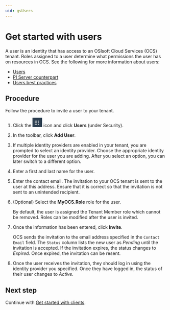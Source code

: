 ```yaml
---
uid: gsUsers
---
```

# Get started with users

A user is an identity that has access to an OSIsoft Cloud Services (OCS) tenant. Roles assigned to a user determine what permissions the user has on resources in OCS. See the following for more information about users:

- [Users](xref:ccUsers)
- [PI Server counterpart](xref:ccUsers#users-pi-server)
- [Users best practices](xref:ccUsers#users-bp)

## Procedure

Follow the procedure to invite a user to your tenant.

1. Click the ![Menu icon](images/menu-icon.png) icon and click **Users** (under Security).

1. In the toolbar, click **Add User**.

1. If multiple identity providers are enabled in your tenant, you are prompted to select an identity provider. Choose the appropriate identity provider for the user you are adding. After you select an option, you can later switch to a different option.

1. Enter a first and last name for the user.  

1. Enter the contact email. The invitation to your OCS tenant is sent to the user at this address. Ensure that it is correct so that the invitation is not sent to an unintended recipient.

1. (Optional) Select the **MyOCS.Role** role for the user.

    By default, the user is assigned the Tenant Member role which cannot be removed. Roles can be modified after the user is invited.

1. Once the information has been entered, click **Invite**. 

    OCS sends the invitation to the email address specified in the `Contact Email` field. The `Status` column lists the new user as *Pending* until the invitation is accepted. If the invitation expires, the status changes to *Expired*. Once expired, the invitation can be resent.

1. Once the user receives the invitation, they should log in using the identity provider you specified. Once they have logged in, the status of their user changes to *Active*.

## Next step

Continue with [Get started with clients](xref:gsClients).